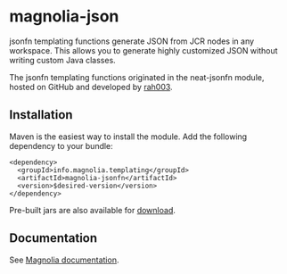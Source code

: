 # magnolia-json

jsonfn templating functions generate JSON from JCR nodes in any workspace. This allows you to generate highly customized JSON without writing custom Java classes.   

The jsonfn templating functions originated in the neat-jsonfn module, hosted on GitHub and developed by [rah003](https://github.com/rah003 "Title").



## Installation

Maven is the easiest way to install the module. Add the following dependency to your bundle:

```
<dependency>
  <groupId>info.magnolia.templating</groupId>
  <artifactId>magnolia-jsonfn</artifactId>
  <version>$desired-version</version>
</dependency>
```

Pre-built jars are also available for [download](https://nexus.magnolia-cms.com/content/repositories/magnolia.forge.releases/info/magnolia/templating/magnolia-jsonfn/ "Title").


## Documentation

See [Magnolia documentation](https://documentation.magnolia-cms.com/display/DOCS/jsonfn "Title"). 
 
 
 
 
 